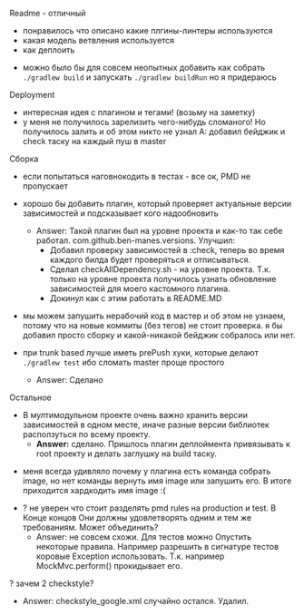 Readme - отличный
 + понравилось что описано какие плгины-линтеры используются
 + какая модель ветвления используется
 + как деплоить
 - можно было бы для совсем неопытных добавить как собрать `
   ./gradlew build` и запускать `./gradlew buildRun` но я придераюсь

Deployment
 + интересная идея с плагином и тегами! (возьму на заметку)
 + у меня не получилось зарелизить чего-нибудь сломаного! Но получилось залить
и об этом никто не узнал
A: добавил бейджик и check таску на каждый пуш в master

Сборка
 + если попытаться наговнокодить в тестах - все ок, PMD не пропускает
 - хорошо бы добавить плагин, который проверяет актуальные версии зависимостей
 и подсказывает кого надообновить
   -  Answer: Такой плагин был на уровне проекта и как-то так себе работал. com.github.ben-manes.versions. Улучшил:
        - Добавил проверку зависимостей в :check, теперь во время каждого билда будет проверяться и отписываться.
        - Сделал checkAllDependency.sh - на уровне проекта. Т.к. только на уровне проекта получилось узнать
         обновление зависимостей для моего кастомного плагина.  
        - Докинул как с этим работать в README.MD
        
 
 - мы можем запушить нерабочий код в мастер и об этом не узнаем, потому что
 на новые коммиты (без тегов) не стоит проверка. я бы добавил просто сборку
 и какой-никакой бейджик собралось или нет.
 - при trunk based лучше иметь prePush хуки, которые делают `./gradlew test`
 ибо сломать master проще простого
    - Answer: Сделано

 Остальное
 - В мултимодульном проекте очень важно хранить версии зависимостей в одном месте,
 иначе разные версии библиотек расползуться по всему проекту.
    - __Answer:__ сделано. Пришлось плагин деплоймента привязывать к root проекту и делать заглушку на build таску.  
 * меня всегда удивляло почему у плагина есть команда собрать image, но нет команды
 вернуть имя image или запушить его. В итоге приходится хардкодить имя image :(
 - ? не уверен что стоит разделять pmd rules на production и test. В Конце концов
 Они должны удовлетворять одним и тем же требованиям. Может объединить?
    - Answer: не совсем схожи. Для тестов можно Опустить некоторые правила. Например разрешить в сигнатурe тестов коровые 
        Exception использовать. Т.к. например MockMvc.perform() прокидывает его.   
 
 ? зачем 2 checkstyle?
 - Answer: checkstyle_google.xml случайно остался. Удалил. 
